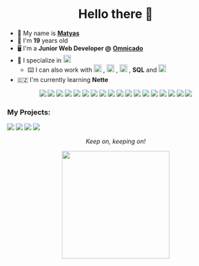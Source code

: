 
<h1 align="center">Hello there 👋</h1>

- :man: My name is <a href="https://www.linkedin.com/in/matyas-zavora/?locale=en_US">**Matyas**</a> 
- :calendar: I'm **19** years old
- :desktop_computer: I'm a **Junior Web Developer @** <a href="https://omnicado.com/">**Omnicado**</a>  
- :elephant: I specialize in <img src="https://cdn.worldvectorlogo.com/logos/php-1.svg" alt="PHP" height="18" style="margin-top: 1px;"/>  
	- :keyboard: I can also work with <img src="https://cdn.worldvectorlogo.com/logos/javascript-1.svg" alt="Javascript" height="18" style="margin-top: 1px;"/>  , <img src="https://cdn.worldvectorlogo.com/logos/html-1.svg" alt="HTML" height="18" style="margin-top: 1px;"/>  , <img src="https://cdn.worldvectorlogo.com/logos/css-3.svg" alt="CSS" height="18" style="margin-top: 1px;"/>  , **SQL** and <img src="https://cdn.worldvectorlogo.com/logos/c--4.svg" alt="C#" height="18" style="margin-top: 1px;"/>
- :czech_republic: I'm currently learning **Nette**

<p align="middle">
	<a href="https://en.wikipedia.org/wiki/Neon_Genesis_Evangelion"><img src="https://cyber.dabamos.de/88x31/evangelion.gif"></a>
	<a href="#"><img src="https://cyber.dabamos.de/88x31/github-check.gif"></a>
	<a href="https://store.steampowered.com/app/70/HalfLife/"><img src="https://cyber.dabamos.de/88x31/half-life.gif"></a>
	<img src="https://cyber.dabamos.de/88x31/hatems.gif">
	<img src="https://cyber.dabamos.de/88x31/imissxp.gif">
	<img src="https://cyber.dabamos.de/88x31/linux_powered.gif">
	<img src="https://cyber.dabamos.de/88x31/mysql4.gif">
	<a href="https://neocities.org"><img src="https://cyber.dabamos.de/88x31/neocities3.gif"></a>
	<img src="https://cyber.dabamos.de/88x31/nft.gif">
	<a href="https://getpaint.net"><img src="https://cyber.dabamos.de/88x31/paintnet.gif"></a>
	<img src="https://cyber.dabamos.de/88x31/php4_88x31.gif">
	<img src="https://cyber.dabamos.de/88x31/proxmox.gif">
	<img src="https://cyber.dabamos.de/88x31/restart.gif">
	<img src="https://cyber.dabamos.de/88x31/anythingbut.gif">
	<img src="https://cyber.dabamos.de/88x31/bitwarden.gif">
	<img src="https://cyber.dabamos.de/88x31/cssdif.gif">
	<img src="https://anlucas.neocities.org/drpepper.gif">
	<a href="https://dimden.dev/"><img src="https://dimden.dev/services/images/88x31.gif"></a>
</p>

<p align="middle">
	<h3>My Projects:</h3>
	<a href="https://github.com/matyas-zavora/aplha-2"><img src="https://i.imgur.com/ScRkrUB.png"></a>
	<a href="https://github.com/matyas-zavora/aplha-3"><img src="https://i.imgur.com/ZlOFKrb.png"></a>
	<a href="https://github.com/matyas-zavora/aplha-4"><img src="https://i.imgur.com/6PwuXPw.png"></a>
	<a href="https://github.com/Prochyxd/MojeRande"><img src="https://i.imgur.com/BUcUbaH.png"></a>
</p>


<p align="middle"><i>Keep on, keeping on!</i></p>
<p align="middle"><img src="https://media4.giphy.com/media/v1.Y2lkPTc5MGI3NjExZmJ4OWRwcnFwMGZ4c3FxNnVodXV6eGljOGo0YzJzaHdpNzE5NjRqMSZlcD12MV9pbnRlcm5hbF9naWZfYnlfaWQmY3Q9Zw/UvVukMYygtu5XYOyes/giphy.gif" width="250" height="250"></p>
